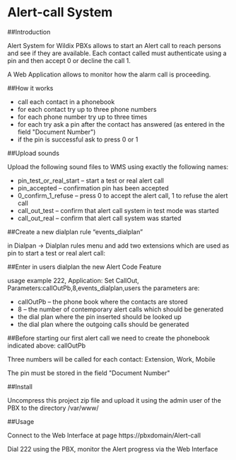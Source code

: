 # Alert-call System

##Introduction

Alert System for Wildix PBXs allows to start an Alert call to reach persons and see if they are available. Each contact called must authenticate using a pin and then accept 0 or decline the call 1.

A Web Application allows to monitor how the alarm call is proceeding.

##How it works

* call each contact in a phonebook
* for each contact try up to three phone numbers
* for each phone number try up to three times
* for each try ask a pin after the contact has answered (as entered in the field "Document Number")
* if the pin is successful ask to press 0 or 1

##Upload sounds

Upload the following sound files to WMS using exactly the following names:

* pin_test_or_real_start – start a test or real alert call
* pin_accepted – confirmation pin has been accepted
* 0_confirm_1_refuse – press 0 to accept the alert call, 1 to refuse the alert call
* call_out_test – confirm that alert call system in test mode was started
* call_out_real – confirm that alert call system was started

##Create a new dialplan rule “events_dialplan”

in Dialpan -> Dialplan rules menu and add two extensions which are used as pin to start a test or real alert call:

##Enter in users dialplan the new Alert Code Feature

usage example 222, Application: Set CallOut, Parameters:callOutPb,8,events_dialplan,users the parameters are:

* callOutPb – the phone book where the contacts are stored
* 8 – the number of contemporary alert calls which should be generated
* the dial plan where the pin inserted should be looked up
* the dial plan where the outgoing calls should be generated

##Before starting our first alert call we need to create the phonebook indicated above: callOutPb

Three numbers  will be called for each contact: Extension, Work, Mobile

The pin must be stored in the field "Document Number"

##Install

Uncompress this project zip file and upload it using the admin user of the PBX to the directory /var/www/

##Usage

Connect to the Web Interface at page https://pbxdomain/Alert-call

Dial 222 using the PBX, monitor the Alert progress via the Web Interface
